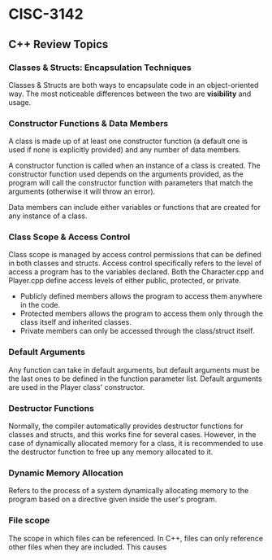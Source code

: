 # CISC-3142

## C++ Review Topics

### Classes & Structs: Encapsulation Techniques
Classes & Structs are both ways to encapsulate code in an object-oriented
way. The most noticeable differences between the two are **visibility**
and usage. 

### Constructor Functions & Data Members
A class is made up of at least one constructor function (a default one
is used if none is explicitly provided) and any number of data members.

A constructor function is called when an instance of a class is created.
The constructor function used depends on the arguments provided, as the 
program will call the constructor function with parameters that match the 
arguments (otherwise it will throw an error). 

Data members can include either variables or functions that are created 
for any instance of a class.

### Class Scope & Access Control
Class scope is managed by access control permissions that can be defined
in both classes and structs. Access control specifically refers to the level of
access a program has to the variables declared. Both the Character.cpp and
Player.cpp define access levels of either public, protected, or private.

- Publicly defined members allows the program to access them anywhere
in the code. 
- Protected members allows the program to access them only 
through the class itself and inherited classes. 
- Private members can only be accessed through the class/struct itself.

### Default Arguments
Any function can take in default arguments, but default arguments must
be the last ones to be defined in the function parameter list.
Default arguments are used in the Player class' constructor.

### Destructor Functions
Normally, the compiler automatically provides destructor functions for 
classes and structs, and this works fine for several cases. However, 
in the case of dynamically allocated memory for a class, it is 
recommended to use the destructor function to free up any memory allocated 
to it.

### Dynamic Memory Allocation
Refers to the process of a system dynamically allocating memory to the 
program based on a directive given inside the user's program.

### File scope
The scope in which files can be referenced. In C++, files can only 
reference other files when they are included. This causes 